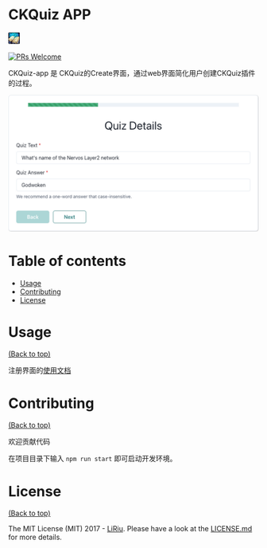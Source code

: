 # CKQuiz APP

[![forthebadge](./public/book.png)](http://forthebadge.com)

[![PRs Welcome](https://img.shields.io/badge/PRs-welcome-brightgreen.svg?style=shields)](http://makeapullrequest.com)

CKQuiz-app 是 CKQuiz的Create界面，通过web界面简化用户创建CKQuiz插件的过程。

 ![image](./public/screenshot.png)

# Table of contents

- [Usage](#usage)
- [Contributing](#contributing)
- [License](#license)

# Usage

[(Back to top)](#table-of-contents)

注册界面的[使用文档](https://liriu.notion.site/QuickStart-Chinese-Version-158e8af4c20e4f1387f99c1a6656eea6)

# Contributing

[(Back to top)](#table-of-contents)

欢迎贡献代码

在项目目录下输入 `npm run start` 即可启动开发环境。

# License

[(Back to top)](#table-of-contents)


The MIT License (MIT) 2017 - [LiRiu](https://github.com/liriu/). Please have a look at the [LICENSE.md](LICENSE.md) for more details.